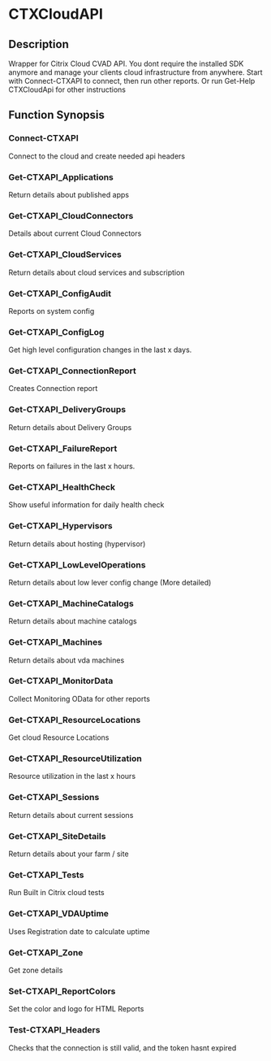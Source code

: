 # CTXCloudAPI

## Description
Wrapper for Citrix Cloud CVAD API. You dont require the installed SDK anymore and manage your clients cloud infrastructure from anywhere. 
    Start with Connect-CTXAPI to connect, then run other reports.
    Or run Get-Help CTXCloudApi for other instructions

## Function Synopsis
### Connect-CTXAPI
Connect to the cloud and create needed api headers
### Get-CTXAPI_Applications
Return details about published apps
### Get-CTXAPI_CloudConnectors
Details about current Cloud Connectors
### Get-CTXAPI_CloudServices
Return details about cloud services and subscription
### Get-CTXAPI_ConfigAudit
Reports on system config
### Get-CTXAPI_ConfigLog
Get high level configuration changes in the last x days.
### Get-CTXAPI_ConnectionReport
Creates Connection report
### Get-CTXAPI_DeliveryGroups
Return details about Delivery Groups
### Get-CTXAPI_FailureReport
Reports on failures in the last x hours.
### Get-CTXAPI_HealthCheck
Show useful information for daily health check
### Get-CTXAPI_Hypervisors
Return details about hosting (hypervisor)
### Get-CTXAPI_LowLevelOperations
Return details about low lever config change (More detailed)
### Get-CTXAPI_MachineCatalogs
Return details about machine catalogs
### Get-CTXAPI_Machines
Return details about vda machines
### Get-CTXAPI_MonitorData
Collect Monitoring OData for other reports
### Get-CTXAPI_ResourceLocations
Get cloud Resource Locations
### Get-CTXAPI_ResourceUtilization
Resource utilization in the last x hours
### Get-CTXAPI_Sessions
Return details about current sessions
### Get-CTXAPI_SiteDetails
Return details about your farm / site
### Get-CTXAPI_Tests
Run Built in Citrix cloud tests
### Get-CTXAPI_VDAUptime
Uses Registration date to calculate uptime
### Get-CTXAPI_Zone
Get zone details
### Set-CTXAPI_ReportColors
Set the color and logo for HTML Reports
### Test-CTXAPI_Headers
Checks that the connection is still valid, and the token hasnt expired



